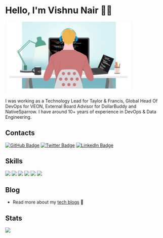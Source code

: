 # Hello, I'm Vishnu Nair 👋🏾

<img src="https://raw.githubusercontent.com/vishnudxb/vishnudxb/master/work1.png" alt="banner that says Vishnu Nair - DevOps Engineer, Data Engineer and Security Engineer">

I was working as a Technology Lead for Taylor & Francis, Global Head Of DevOps for VEON, External Board Advisor for DollarBuddy and NativeSparrow. I have around 10+ years of experience in DevOps & Data Engineering.

## Contacts

[![GitHub Badge](https://img.shields.io/badge/-GitHub-000?style=flat-square&logo=Github&logoColor=white)](https://github.com/vishnudxb)
[![Twitter Badge](https://img.shields.io/badge/-Twitter-1ca0f1?style=flat-square&logo=twitter&logoColor=white&link=https://twitter.com/vishnudxb)](https://twitter.com/vishnudxb)
[![LinkedIn Badge](https://img.shields.io/badge/-LinkedIn-0077b5?style=flat-square&logo=linkedin&logoColor=white&link=https://www.linkedin.com/in/vishnudxb/)](https://www.linkedin.com/in/vishnudxb/)

## Skills

[![](https://img.shields.io/badge/-Visual%20Studio%20Code-5C2D91?style=flat-square&logoColor=white&logo=visual-studio)](https://github.com/vishnudxb)
[![](https://img.shields.io/badge/-Bash-4eaa25?style=flat-square&logoColor=white&logo=gnu-bash)](https://github.com/vishnudxb)
[![](https://img.shields.io/badge/-Docker-2496ed?style=flat-square&logoColor=white&logo=docker)](https://github.com/vishnudxb)
[![](https://img.shields.io/badge/-Kubernetes-326CE5?style=flat-square&logoColor=white&logo=kubernetes)](https://github.com/vishnudxb)
[![](https://img.shields.io/badge/-AWS-232F3E?style=flat-square&logoColor=white&logo=amazon-aws)](https://github.com/vishnudxb)
[![](https://img.shields.io/badge/python%20-%2314354C.svg?style=flat-square&logoColor=white&logo=amazon-aws)](https://github.com/vishnudxb)

## Blog

- Read more about my <a href="https://www.vishnu-tech.com/blog/">tech blogs</a> 💼

## Stats

<a href="https://www.vishnu-tech.com">
  <img align="left" src="https://github-readme-stats.vercel.app/api?username=vishnudxb&show_icons=true" />
</a>
